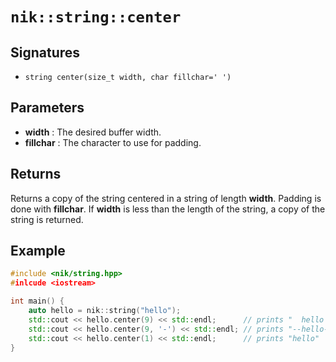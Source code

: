 # `nik::string::center`

## Signatures

- `string center(size_t width, char fillchar=' ')`

## Parameters

- **width** : The desired buffer width.
- **fillchar** : The character to use for padding.

## Returns

Returns a copy of the string centered in a string of length **width**.
Padding is done with **fillchar**. If **width** is less than the length of
the string, a copy of the string is returned.

## Example

```cpp
#include <nik/string.hpp>
#inlcude <iostream>

int main() {
    auto hello = nik::string("hello");
    std::cout << hello.center(9) << std::endl;      // prints "  hello  "
    std::cout << hello.center(9, '-') << std::endl; // prints "--hello--"
    std::cout << hello.center(1) << std::endl;      // prints "hello"
}
```
